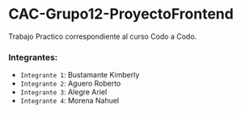 # CAC-Grupo12-ProyectoFrontend
Trabajo Practico correspondiente al curso Codo a Codo. 

### Integrantes: 
* `Integrante 1`: Bustamante Kimberly
* `Integrante 2`: Aguero Roberto
* `Integrante 3`: Alegre Ariel
* `Integrante 4`: Morena Nahuel
